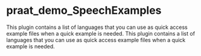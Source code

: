 # praat_demo_SpeechExamples
This plugin contains a list of languages that you can use as quick access example files when a quick example is needed.
This plugin contains a list of languages that you can use as quick access example files when a quick example is needed.

